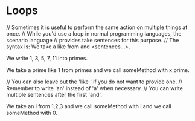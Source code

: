 # Loops

// Sometimes it is useful to perform the same action on multiple things at once.
// While you'd use a loop in normal programming languages, the scenario language
// provides take sentences for this purpose.
// The syntax is: We take a <name> like <example> from <list> and <sentences...>.

We write 1, 3, 5, 7, 11 into primes.

We take a prime like 1 from primes and we call someMethod with x prime.

// You can also leave out the 'like <example>' if you do not want to provide one.
// Remember to write 'an' instead of 'a' when necessary.
// You can write multiple sentences after the first 'and'.

We take an i from 1,2,3 and we call someMethod with i and we call someMethod with 0.
